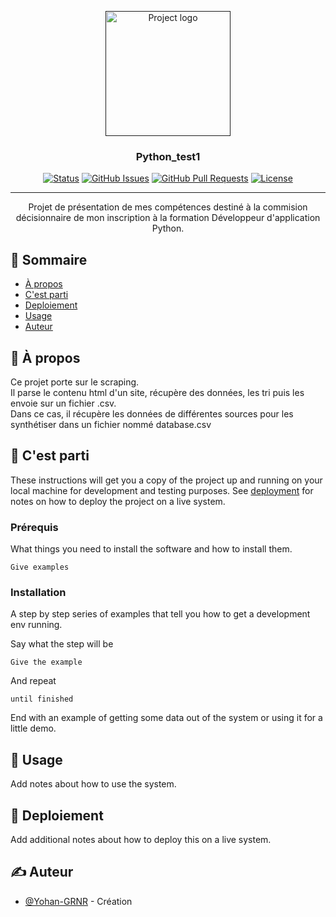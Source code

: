 <p align="center">
  <a href="" rel="noopener">
 <img width=200px height=200px src="https://forthebadge.com/images/badges/made-with-python.svghttps://i.imgur.com/6wj0hh6.jpg" alt="Project logo"></a>
</p>

<h3 align="center">Python_test1</h3>

<div align="center">

[![Status](https://img.shields.io/badge/status-active-success.svg)]()
[![GitHub Issues](https://img.shields.io/github/issues/kylelobo/The-Documentation-Compendium.svg)](https://github.com/kylelobo/The-Documentation-Compendium/issues)
[![GitHub Pull Requests](https://img.shields.io/github/issues-pr/kylelobo/The-Documentation-Compendium.svg)](https://github.com/kylelobo/The-Documentation-Compendium/pulls)
[![License](https://img.shields.io/badge/license-MIT-blue.svg)](/LICENSE)

</div>

---

<p align="center"> Projet de présentation de mes compétences destiné à la commision décisionnaire de mon inscription à la formation Développeur d'application Python.
    <br> 
</p>

## 📝 Sommaire

- [À propos](#about)
- [C'est parti](#getting_started)
- [Deploiement](#deployment)
- [Usage](#usage)
- [Auteur](#authors)

## 🧐 À propos <a name = "about"></a>

Ce projet porte sur le scraping. <br/> Il parse le contenu html d'un site, récupère des données, les tri puis les envoie sur un fichier .csv.
<br/> Dans ce cas, il récupère les données de différentes sources pour les synthétiser dans un fichier nommé database.csv

## 🏁 C'est parti <a name = "getting_started"></a>

These instructions will get you a copy of the project up and running on your local machine for development and testing purposes. See [deployment](#deployment) for notes on how to deploy the project on a live system.

### Prérequis

What things you need to install the software and how to install them.

```
Give examples
```

### Installation

A step by step series of examples that tell you how to get a development env running.

Say what the step will be

```
Give the example
```

And repeat

```
until finished
```

End with an example of getting some data out of the system or using it for a little demo.


## 🎈 Usage <a name="usage"></a>

Add notes about how to use the system.

## 🚀 Deploiement <a name = "deployment"></a>

Add additional notes about how to deploy this on a live system.

## ✍️ Auteur <a name = "authors"></a>

- [@Yohan-GRNR](https://github.com/Yohan-GRNR) - Création
